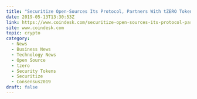 ```yaml
---
title: "Securitize Open-Sources Its Protocol, Partners With tZERO Token Exchange"
date: 2019-05-13T13:30:53Z
link: https://www.coindesk.com/securitize-open-sources-its-protocol-partners-with-tzero-token-exchange?utm_medium=RSS&utm_source=hune
site: www.coindesk.com
topic: crypto
category:
  - News
  - Business News
  - Technology News
  - Open Source
  - tzero
  - Security Tokens
  - Securitize
  - Consensus2019
draft: false
---
```

